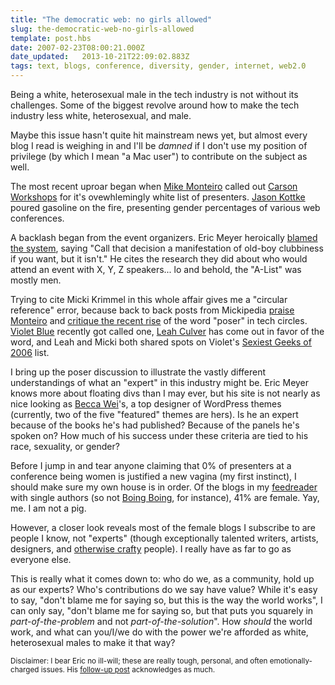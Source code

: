 ```yaml
---
title: "The democratic web: no girls allowed"
slug: the-democratic-web-no-girls-allowed
template: post.hbs
date: 2007-02-23T08:00:21.000Z
date_updated:   2013-10-21T22:09:02.883Z
tags: text, blogs, conference, diversity, gender, internet, web2.0
---
```


Being a white, heterosexual male in the tech industry is not without its challenges. Some of the biggest revolve around how to make the tech industry less white, heterosexual, and male.<!--more-->

Maybe this issue hasn't quite hit mainstream news yet, but almost every blog I read is weighing in and I'll be <em>damned</em> if I don't use my position of privilege (by which I mean "a Mac user") to contribute on the subject as well.

The most recent uproar began when <a href="http://mikemonteiro.vox.com/library/post/the-future-of-white-apps.html" title="'The Future of White Apps' on Vox.com">Mike Monteiro</a> called out <a href="http://www.carsonworkshops.com/" title="CarsonWorkshops">Carson Workshops</a> for it's ovewhlemingly white list of presenters. <a href="http://www.kottke.org/07/02/gender-diversity-at-web-conferences" title="'Gender Diversity at Web Conferences' on Kottke.org">Jason Kottke</a> poured gasoline on the fire, presenting gender percentages of various web conferences.

A backlash began from the event organizers. Eric Meyer heroically <a href="http://meyerweb.com/eric/thoughts/2007/02/23/diverse-it-gets/" title="'As diverse as it gets' on Meyerweb">blamed the system</a>, saying "Call that decision a manifestation of old-boy clubbiness if you want, but it isn't." He cites the research they did about who would attend an event with X, Y, Z speakers... lo and behold, the "A-List" was mostly men.

Trying to cite Micki Krimmel in this whole affair gives me a "circular reference" error, because back to back posts from Mickipedia <a href="http://www.mickipedia.com/?p=744" title="'Mike Monteiro is a ladies man' on Mickipedia">praise Monteiro</a> and <a href="http://www.mickipedia.com/?p=745" title="'Posers' on Mickipedia">critique the recent rise</a> of the word "poser" in tech circles. <a href="http://www.tinynibbles.com/violetblue.html" title="Violet Blue at TinyNibbles">Violet Blue</a> recently got called one, <a href="http://www.leahculver.com/2007/02/14/posers/" title="'Posers' on LeahCulver.com">Leah Culver</a> has come out in favor of the word, and Leah and Micki both shared spots on Violet's <a href="http://www.tinynibbles.com/blogarchives/2006/12/top_ten_sexiest_geeks_of_2006_1.html" title="'Top 10 Sexiest Geeks of 2006">Sexiest Geeks of 2006</a> list.

I bring up the poser discussion to illustrate the vastly different understandings of what an "expert" in this industry might be. Eric Meyer knows more about floating divs than I may ever, but his site is not nearly as nice looking as <a href="http://beccary.com/" title="Beccary">Becca Wei</a>'s, a top designer of WordPress themes (currently, two of the five "featured" themes are hers). Is he an expert because of the books he's had published? Because of the panels he's spoken on? How much of his success under these criteria are tied to his race, sexuality, or gender?

Before I jump in and tear anyone claiming that 0% of presenters at a conference being women is justified a new vagina (my first instinct), I should make sure my own house is in order. Of the blogs in my <a href="http://www.newsfirerss.com/" title="Newsfire = yummy">feedreader</a> with single authors (so not <a href="http://boingboing.net" title="BoingBoing">Boing Boing</a>, for instance), 41% are female. Yay, me. I am not a pig.

However, a closer look reveals most of the female blogs I subscribe to are people I know, not "experts" (though exceptionally talented writers, artists, designers, and <a href="http://www.flickr.com/photos/smartacus/sets/72157594533042556/" title="Taxidermy valentine">otherwise crafty</a> people). I really have as far to go as everyone else.

This is really what it comes down to: who do we, as a community, hold up as our experts? Who's contributions do we say have value? While it's easy to say, "don't blame me for saying so, but this is the way the world works", I can only say, "don't blame me for saying so, but that puts you squarely in <em>part-of-the-problem</em> and not <em>part-of-the-solution</em>". How <em>should</em> the world work, and what can you/I/we do with the power we're afforded as white, heterosexual males to make it that way?

<small>Disclaimer: I bear Eric no ill-will; these are really tough, personal, and often emotionally-charged issues. His <a href="http://meyerweb.com/eric/thoughts/2007/02/24/diverse-reactions/" title="'Diverse Reactions' on MeyerWeb">follow-up post</a> acknowledges as much.</small>
